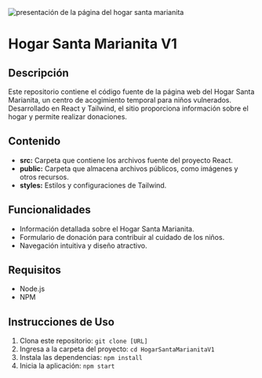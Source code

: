 <div width="100%">
    <img src="https://github.com/diegoseg15/hogar-santa-marianita-diseno1/blob/main/src/assets/images/Captura-Presentaci%C3%B3n.png?raw=true" alt="presentación de la página del hogar santa marianita" />
</div>

# Hogar Santa Marianita V1

## Descripción

Este repositorio contiene el código fuente de la página web del Hogar Santa Marianita, un centro de acogimiento temporal para niños vulnerados. Desarrollado en React y Tailwind, el sitio proporciona información sobre el hogar y permite realizar donaciones.

## Contenido

- **src:** Carpeta que contiene los archivos fuente del proyecto React.
- **public:** Carpeta que almacena archivos públicos, como imágenes y otros recursos.
- **styles:** Estilos y configuraciones de Tailwind.

## Funcionalidades

- Información detallada sobre el Hogar Santa Marianita.
- Formulario de donación para contribuir al cuidado de los niños.
- Navegación intuitiva y diseño atractivo.

## Requisitos

- Node.js
- NPM

## Instrucciones de Uso

1. Clona este repositorio: `git clone [URL]`
2. Ingresa a la carpeta del proyecto: `cd HogarSantaMarianitaV1`
3. Instala las dependencias: `npm install`
4. Inicia la aplicación: `npm start`
